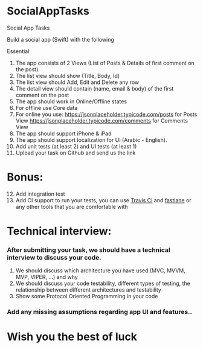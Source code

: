 # SocialAppTasks
Social App Tasks

Build a social app (Swift) with the following

Essential:
1) The app consists of 2 Views (List of Posts &
Details of first comment on the post)
2) The list view should show (Title, Body, Id)
3) The list view should Add, Edit and Delete any
row
4) The detail view should contain (name, email &
body) of the first comment on the post
5) The app should work in Online/Offline states
6) For offline use Core data
7) For online you use:
https://jsonplaceholder.typicode.com/posts 
for Posts View
https://jsonplaceholder.typicode.com/comments
for Comments View
8) The app should support iPhone & iPad
9) The app should support localization for UI (Arabic - English).
10) Add unit tests (at least 2) and UI tests (at least 1)
11) Upload your task on Github and send us the link
# Bonus:
12) Add integration test
13) Add CI support to run your tests, you can use [Travis CI](https://travis-ci.org/) and [fastlane](https://fastlane.tools/) or any other tools that you are comfortable with

# Technical interview:
### After submitting your task, we should have a technical interview to discuss your code.
1) We should discuss which architecture you have
used (MVC, MVVM, MVP, VIPER, …) and why
2) We should discuss your code testability,
different types of testing, the relationship between
different architectures and testability
3) Show some Protocol Oriented Programming in
your code
### Add any missing assumptions regarding app UI and features..
# Wish you the best of luck
